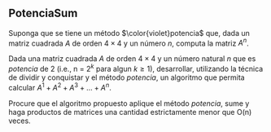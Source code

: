 PotenciaSum
---
Suponga que se tiene un método $\color{violet}potencia$ que, dada un matriz cuadrada $A$ de orden $4 × 4$ y un número $n$, computa la matriz $A^n$.

Dada una matriz cuadrada $A$ de orden $4 × 4$ y un número natural $n$ que es $potencia$ de $2$ (i.e., n = $2^k$ para algun $k \geq 1$), desarrollar, utilizando la  técnica de dividir y conquistar y el método $potencia$,
un algoritmo que permita calcular $A^1 + A^2 + A^3 + . . . + A^n$.

Procure que el algoritmo propuesto aplique el método $potencia$, sume y haga productos de matrices una cantidad estrictamente menor que $\text{O(n)}$ veces.
